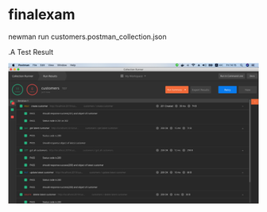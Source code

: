 # finalexam


newman run customers.postman_collection.json 

.A Test Result

![Test Result](https://raw.githubusercontent.com/thitiphong/finalexam/master/test_result.png)


